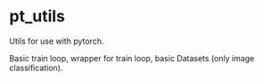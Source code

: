 # pt_utils
Utils for use with pytorch. 

Basic train loop, wrapper for train loop, basic Datasets (only image classification).  
